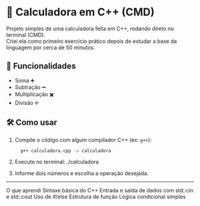 # 🧮 Calculadora em C++ (CMD)

Projeto simples de uma calculadora feita em C++, rodando direto no terminal (CMD).  
Criei ela como primeiro exercício prático depois de estudar a base da linguagem por cerca de 50 minutos.

## 🚀 Funcionalidades

- Soma ➕  
- Subtração ➖  
- Multiplicação ✖️  
- Divisão ➗

## 🛠️ Como usar

1. Compile o código com algum compilador C++ (ex: `g++`):
   ```bash
     g++ calculadora.cpp -o calculadora
   
2. Execute no terminal:
./calculadora

4. Informe dois números e escolha a operação desejada.

--------------------------------------------------------------------
O que aprendi
Sintaxe básica do C++
Entrada e saída de dados com std::cin e std::cout
Uso de if/else
Estrutura de função
Lógica condicional simples
